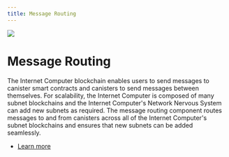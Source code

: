 ```yaml
---
title: Message Routing
---
```


![](/img/how-it-works/message-routing.600x300.jpg)

# Message Routing

The Internet Computer blockchain enables users to send messages to canister smart contracts and canisters to send messages between themselves. For scalability, the Internet Computer is composed of many subnet blockchains and the Internet Computer's Network Nervous System can add new subnets as required. The message routing component routes messages to and from canisters across all of the Internet Computer's subnet blockchains and ensures that new subnets can be added seamlessly.

* [Learn more](/how-it-works/message-routing/)